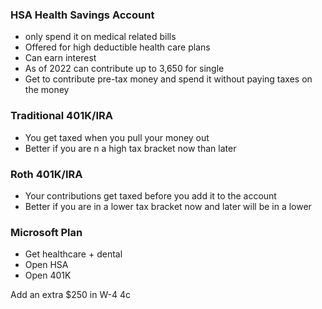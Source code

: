 
### HSA Health Savings Account
- only spend it on medical related bills
- Offered for high deductible health care plans
- Can earn interest
- As of 2022 can contribute up to 3,650 for single 
- Get to contribute pre-tax money and spend it without paying taxes on the money

### Traditional 401K/IRA 
- You get taxed when you pull your money out
- Better if you are n a high tax bracket now than later

### Roth 401K/IRA
- Your contributions get taxed before you add it to the account
- Better if you are in a lower tax bracket now and later will be in a lower

### Microsoft Plan
- Get healthcare + dental
- Open HSA
- Open 401K

Add an extra $250 in W-4 4c
